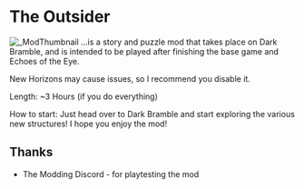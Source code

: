 # The Outsider
![_ModThumbnail](https://user-images.githubusercontent.com/117133929/206883146-e18a21eb-ee4c-48ac-b8b3-08a9938adbf3.png)
...is a story and puzzle mod that takes place on Dark Bramble, and is intended to be played after finishing the base game and Echoes of the Eye.

New Horizons may cause issues, so I recommend you disable it.

Length: ~3 Hours (if you do everything)

How to start: Just head over to Dark Bramble and start exploring the various new structures! I hope you enjoy the mod!

## Thanks
* The Modding Discord - for playtesting the mod
